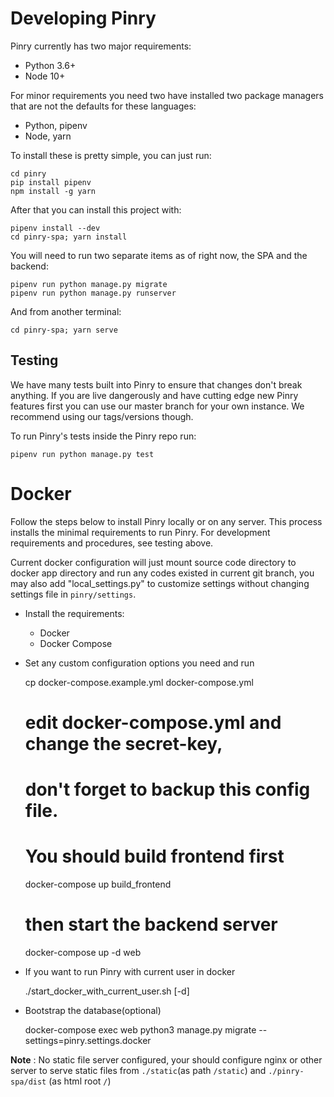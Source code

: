 # Developing Pinry

Pinry currently has two major requirements:

- Python 3.6+
- Node 10+

For minor requirements you need two have installed two package managers that
are not the defaults for these languages:

- Python, pipenv
- Node, yarn

To install these is pretty simple, you can just run:

    cd pinry
    pip install pipenv
    npm install -g yarn

After that you can install this project with:

    pipenv install --dev
    cd pinry-spa; yarn install

You will need to run two separate items as of right now, the SPA and the
backend:

    pipenv run python manage.py migrate
    pipenv run python manage.py runserver

And from another terminal:

    cd pinry-spa; yarn serve


## Testing

We have many tests built into Pinry to ensure that changes don't break
anything. If you are live dangerously and have cutting edge new Pinry
features first you can use our master branch for your own instance. We
recommend using our tags/versions though.

To run Pinry's tests inside the Pinry repo run:

    pipenv run python manage.py test

# Docker

Follow the steps below to install Pinry locally or on any server. This
process installs the minimal requirements to run Pinry. For development
requirements and procedures, see testing above.

Current docker configuration will just mount source code directory to
docker app directory and run any codes existed in current git branch,
you may also add "local_settings.py" to customize settings without
changing settings file in `pinry/settings`.

- Install the requirements:
    - Docker
    - Docker Compose

- Set any custom configuration options you need and run


    cp docker-compose.example.yml docker-compose.yml  
    # edit docker-compose.yml and change the secret-key,  
    # don't forget to backup this config file.  
    # You should build frontend first  
    docker-compose up build_frontend  
    # then start the backend server  
    docker-compose up -d web


- If you want to run Pinry with current user in docker


    ./start_docker_with_current_user.sh [-d]


- Bootstrap the database(optional)


    docker-compose exec web python3 manage.py migrate --settings=pinry.settings.docker



**Note** : No static file server configured, your should configure nginx or other server to serve
static files from `./static`(as path `/static`) and `./pinry-spa/dist` (as html root `/`)
